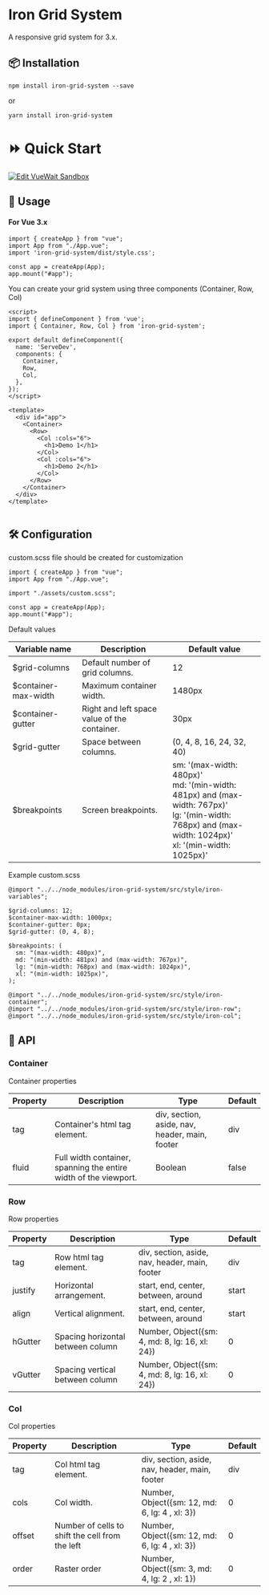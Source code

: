 # Iron Grid System

A responsive grid system for 3.x.

## 📦 Installation

```
npm install iron-grid-system --save
```

or

```
yarn install iron-grid-system
```

# ⏩ Quick Start

[![Edit VueWait Sandbox](https://codesandbox.io/static/img/play-codesandbox.svg)](https://codesandbox.io/s/competent-cerf-wd3h4?file=/src/App.vue)

## 🔨 Usage

#### For Vue 3.x

```
import { createApp } from "vue";
import App from "./App.vue";
import 'iron-grid-system/dist/style.css';

const app = createApp(App);
app.mount("#app");

```

You can create your grid system using three components (Container, Row, Col)

```
<script>
import { defineComponent } from 'vue';
import { Container, Row, Col } from 'iron-grid-system';

export default defineComponent({
  name: 'ServeDev',
  components: {
    Container,
    Row,
    Col,
  },
});
</script>

<template>
  <div id="app">
    <Container>
      <Row>
        <Col :cols="6">
          <h1>Demo 1</h1>
        </Col>
        <Col :cols="6">
          <h1>Demo 2</h1>
        </Col>
      </Row>
    </Container>
  </div>
</template>


```

## 🛠️ Configuration

custom.scss file should be created for customization

```
import { createApp } from "vue";
import App from "./App.vue";

import "./assets/custom.scss";

const app = createApp(App);
app.mount("#app");

```

Default values

| Variable name         | Description                                  | Default value                                                                                                                                                      |
| --------------------- | -------------------------------------------- | ------------------------------------------------------------------------------------------------------------------------------------------------------------------ |
| \$grid-columns        | Default number of grid columns.              | 12                                                                                                                                                                 |
| \$container-max-width | Maximum container width.                     | 1480px                                                                                                                                                             |
| \$container-gutter    | Right and left space value of the container. | 30px                                                                                                                                                               |
| \$grid-gutter         | Space between columns.                       | (0, 4, 8, 16, 24, 32, 40)                                                                                                                                          |
| \$breakpoints         | Screen breakpoints.                          | sm: '(max-width: 480px)' <br> md: '(min-width: 481px) and (max-width: 767px)' <br> lg: '(min-width: 768px) and (max-width: 1024px)' <br> xl: '(min-width: 1025px)' |

Example custom.scss

```
@import "../../node_modules/iron-grid-system/src/style/iron-variables";

$grid-columns: 12;
$container-max-width: 1000px;
$container-gutter: 0px;
$grid-gutter: (0, 4, 8);

$breakpoints: (
  sm: "(max-width: 480px)",
  md: "(min-width: 481px) and (max-width: 767px)",
  lg: "(min-width: 768px) and (max-width: 1024px)",
  xl: "(min-width: 1025px)",
);

@import "../../node_modules/iron-grid-system/src/style/iron-container";
@import "../../node_modules/iron-grid-system/src/style/iron-row";
@import "../../node_modules/iron-grid-system/src/style/iron-col";

```

## 📃 API

### Container

Container properties

| Property | Description                                                      | Type                                           | Default |
| -------- | ---------------------------------------------------------------- | ---------------------------------------------- | ------- |
| tag      | Container's html tag element.                                    | div, section, aside, nav, header, main, footer | div     |
| fluid    | Full width container, spanning the entire width of the viewport. | Boolean                                        | false   |

### Row

Row properties

| Property | Description                       | Type                                           | Default |
| -------- | --------------------------------- | ---------------------------------------------- | ------- |
| tag      | Row html tag element.             | div, section, aside, nav, header, main, footer | div     |
| justify  | Horizontal arrangement.           | start, end, center, between, around            | start   |
| align    | Vertical alignment.               | start, end, center, between, around            | start   |
| hGutter  | Spacing horizontal between column | Number, Object({sm: 4, md: 8, lg: 16, xl: 24}) | 0       |
| vGutter  | Spacing vertical between column   | Number, Object({sm: 4, md: 8, lg: 16, xl: 24}) | 0       |

### Col

Col properties

| Property | Description                                     | Type                                           | Default |
| -------- | ----------------------------------------------- | ---------------------------------------------- | ------- |
| tag      | Col html tag element.                           | div, section, aside, nav, header, main, footer | div     |
| cols     | Col width.                                      | Number, Object({sm: 12, md: 6, lg: 4 , xl: 3}) | 0       |
| offset   | Number of cells to shift the cell from the left | Number, Object({sm: 12, md: 6, lg: 4 , xl: 3}) | 0       |
| order    | Raster order                                    | Number, Object({sm: 3, md: 4, lg: 2 , xl: 1})  | 0       |
